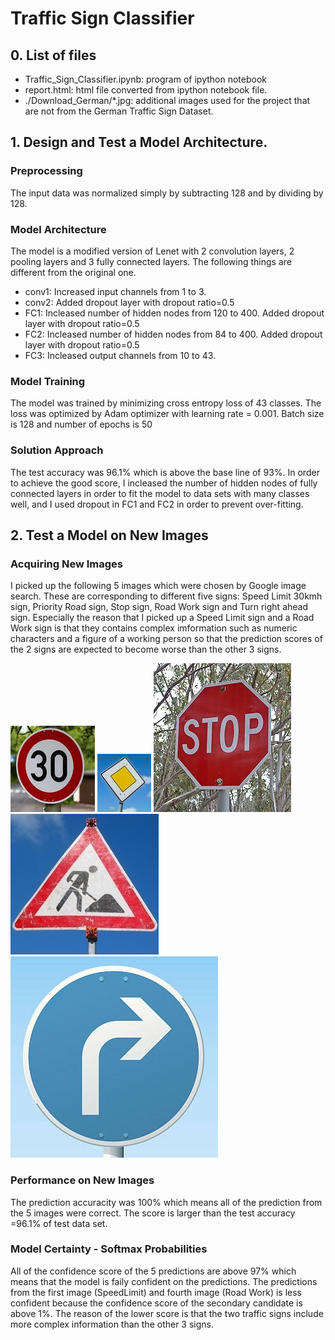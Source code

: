 # Traffic Sign Classifier

## 0. List of files
* Traffic_Sign_Classifier.ipynb: program of ipython notebook
* report.html: html file converted from ipython notebook file.
* ./Download_German/*.jpg: additional images used for the project that are not from the German Traffic Sign Dataset.

## 1. Design and Test a Model Architecture.
### Preprocessing
The input data was normalized simply by subtracting 128 and by dividing by 128.

### Model Architecture
The model is a modified version of Lenet with 2 convolution layers, 2 pooling layers and 3 fully connected layers. The following things are different from the original one.
- conv1: Increased input channels from 1 to 3.
- conv2: Added dropout layer with dropout ratio=0.5
- FC1: Incleased number of hidden nodes from 120 to 400. Added dropout layer with dropout ratio=0.5
- FC2: Incleased number of hidden nodes from 84 to 400. Added dropout layer with dropout ratio=0.5
- FC3: Incleased output channels from 10 to 43.

### Model Training
The model was trained by minimizing cross entropy loss of 43 classes. The loss was optimized by Adam optimizer with learning rate = 0.001. Batch size is 128 and number of epochs is 50

### Solution Approach
The test accuracy was 96.1% which is above the base line of 93%. In order to achieve the good score, I incleased the number of hidden nodes of fully connected layers in order to fit the model to data sets with many classes well, and I used dropout in FC1 and FC2 in order to prevent over-fitting.

## 2. Test a Model on New Images
### Acquiring New Images
I picked up the following 5 images which were chosen by Google image search. These are corresponding to different five signs: Speed Limit 30kmh sign, Priority Road sign, Stop sign, Road Work sign and Turn right ahead sign. Especially the reason that I picked up a Speed Limit sign and a Road Work sign is that they contains complex imformation such as numeric characters and a figure of a working person so that the prediction scores of the 2 signs are expected to become worse than the other 3 signs.

![01_SpeedLimit_30kmh](Download_German/01_SpeedLimit_30kmh.jpg)
![12_PriorityRoad](Download_German/12_PriorityRoad.jpg)
![14_Stop.jpg](Download_German/14_Stop.jpg)
![25_RoadWork](Download_German/25_RoadWork.jpg)
![33_Turn_right_ahead](Download_German/33_Turn_right_ahead.jpg)

### Performance on New Images
The prediction accuracity was 100% which means all of the prediction from the 5 images were correct. The score is larger than the test accuracy =96.1% of test data set.

### Model Certainty - Softmax Probabilities
All of the confidence score of the 5 predictions are above 97% which means that the model is faily confident on the predictions. The predictions from the first image (SpeedLimit) and fourth image (Road Work) is less confident because the confidence score of the secondary candidate is above 1%. The reason of the lower score is that the two traffic signs include more complex information than the other 3 signs.

